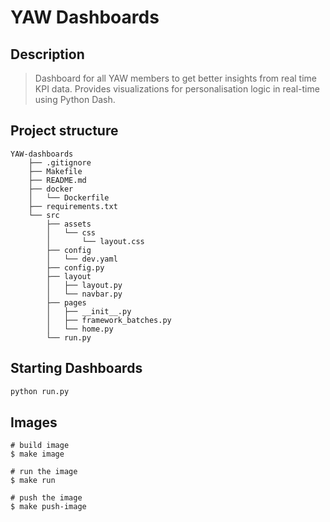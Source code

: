 # YAW Dashboards

## Description

> Dashboard for all YAW members to get better insights from real time KPI data. Provides visualizations for personalisation logic in real-time using Python Dash.

## Project structure

```text
YAW-dashboards
    ├── .gitignore
    ├── Makefile
    ├── README.md
    ├── docker
    │   └── Dockerfile
    ├── requirements.txt
    └── src
        ├── assets
        │   └── css
        │       └── layout.css
        ├── config
        │   └── dev.yaml
        ├── config.py
        ├── layout
        │   ├── layout.py
        │   └── navbar.py
        ├── pages
        │   ├── __init__.py
        │   ├── framework_batches.py
        │   └── home.py
        └── run.py
```

## Starting Dashboards

```python
python run.py
```

## Images

```shell
# build image
$ make image

# run the image
$ make run

# push the image
$ make push-image
```
